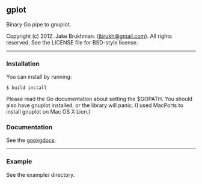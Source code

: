 ## gplot

Binary Go pipe to gnuplot.

Copyright (c) 2012. Jake Brukhman. (jbrukh@gmail.com).
All rights reserved.  See the LICENSE file for BSD-style
license.

------------

### Installation

You can install by running:

    $ build install

Please read the Go documentation about setting the $GOPATH. You
should also have gnuplot installed, or the library will panic.
(I used MacPorts to install gnuplot on Mac OS X Lion.)

### Documentation

See the [gopkgdocs](http://gopkgdoc.appspot.com/pkg/github.com/jbrukh/gplot).

------------

### Example

See the example/ directory.
